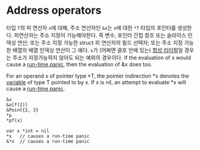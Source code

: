 # Address operators

타입 `T`의 피 연산자 `x`에 대해, 주소 연산자인 `&x`는 `x`에 대한 `*T` 타입의 포인터를 생성한다. 피연산자는 주소 지정이 가능해야한다. 즉 변수, 포인터 간접 참조 또는 슬라이스 인덱싱 연산; 또는 주소 지정 가능한 struct 피 연산자의 필드 선택자; 또는 주소 지정 가능한 배열의 배열 인덱싱 연산이 그 예다. `x`가 (어쩌면 괄호 안에 있는) [합성 리터럴](/Expressions/composite_literals.html)일 경우는 주소가 지정가능하지 않아도 되는 예외의 경우이다. If the evaluation of x would cause a [run-time panic](/Run-time%20panics/), then the evaluation of &x does too.

For an operand x of pointer type *T, the pointer indirection *x denotes the [variable](/Variables/) of type T pointed to by x. If x is nil, an attempt to evaluate *x will cause a [run-time panic](/Run-time%20panics/).

    &x
    &a[f(2)]
    &Point{2, 3}
    *p
    *pf(x)
    
    var x *int = nil
    *x   // causes a run-time panic
    &*x  // causes a run-time panic
